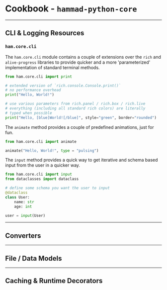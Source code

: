 # Cookbook - `hammad-python-core`

---

## CLI & Logging Resources

### `ham.core.cli`

The `ham.core.cli` module contains a couple of extensions over the `rich` and
`alive-progress` libraries to provide quicker and a more 'parameterized' implementation of standard terminal methods.

```python
from ham.core.cli import print

# extended version of `rich.console.Console.print()`
# no performance overhead
print("Hello, World!")

# use various parameters from rich.panel / rich.box / rich.live
# everything (including all standard rich colors) are literally
# typed when possible
print("Hello, [blue]World![/blue]", style="green", border="rounded")
```

The `animate` method provides a couple of predefined animations, just for fun.

```python
from ham.core.cli import animate

animate("Hello, World!", type = "pulsing")
```

The `input` method provides a quick way to get iterative and schema based input
from the user in a quicker way.

```python
from ham.core.cli import input
from dataclasses import dataclass

# define some schema you want the user to input
@dataclass
class User:
    name: str
    age: int

user = input(User)
```

---

## Converters

---

## File / Data Models

---

## Caching & Runtime Decorators